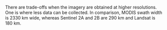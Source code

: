 There are trade-offs when the imagery are obtained at higher resolutions. One is where less data can be collected. In comparison, MODIS swath width is 2330 km wide, whereas Sentinel 2A and 2B are 290 km and Landsat is 180 km.